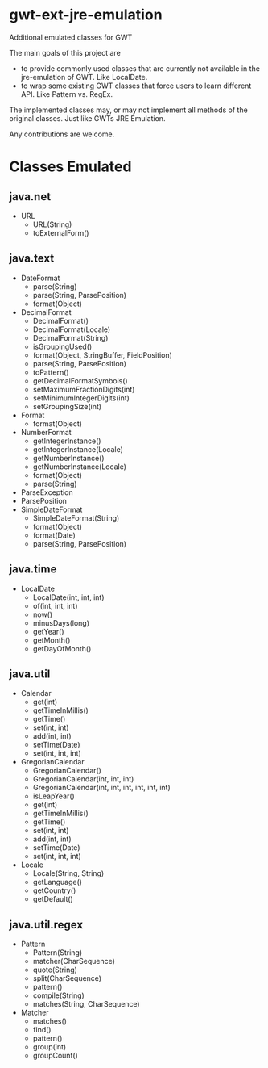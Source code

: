 # gwt-ext-jre-emulation
Additional emulated classes for GWT

The main goals of this project are 
- to provide commonly used classes that are currently not available in the jre-emulation of GWT. Like LocalDate.
- to wrap some existing GWT classes that force users to learn different API. Like Pattern vs. RegEx.

The implemented classes may, or may not implement all methods of the original classes. Just like GWTs JRE Emulation.

Any contributions are welcome.

# Classes Emulated

## java.net
- URL
  - URL(String)
  - toExternalForm()
  
## java.text
- DateFormat
  - parse(String)
  - parse(String, ParsePosition)
  - format(Object)
- DecimalFormat
  - DecimalFormat()
  - DecimalFormat(Locale)
  - DecimalFormat(String)
  - isGroupingUsed()
  - format(Object, StringBuffer, FieldPosition)
  - parse(String, ParsePosition)
  - toPattern()
  - getDecimalFormatSymbols()
  - setMaximumFractionDigits(int)
  - setMinimumIntegerDigits(int)
  - setGroupingSize(int)
- Format
  - format(Object)
- NumberFormat
  - getIntegerInstance()
  - getIntegerInstance(Locale)
  - getNumberInstance()
  - getNumberInstance(Locale)
  - format(Object)
  - parse(String)
- ParseException
- ParsePosition
- SimpleDateFormat
  - SimpleDateFormat(String)
  - format(Object)
  - format(Date)
  - parse(String, ParsePosition)

## java.time
- LocalDate
  - LocalDate(int, int, int)
  - of(int, int, int)
  - now()
  - minusDays(long)
  - getYear()
  - getMonth()
  - getDayOfMonth()

## java.util
- Calendar
  - get(int)
  - getTimeInMillis()
  - getTime()
  - set(int, int)
  - add(int, int)
  - setTime(Date)
  - set(int, int, int)
- GregorianCalendar
  - GregorianCalendar()
  - GregorianCalendar(int, int, int)
  - GregorianCalendar(int, int, int, int, int, int)
  - isLeapYear()
  - get(int)
  - getTimeInMillis()
  - getTime()
  - set(int, int)
  - add(int, int)
  - setTime(Date)
  - set(int, int, int)
- Locale
  - Locale(String, String)
  - getLanguage()
  - getCountry()
  - getDefault()

## java.util.regex
- Pattern
  - Pattern(String)
  - matcher(CharSequence)
  - quote(String)
  - split(CharSequence) 
  - pattern()
  - compile(String)
  - matches(String, CharSequence)
- Matcher
  - matches()
  - find()
  - pattern()
  - group(int)
  - groupCount()

  